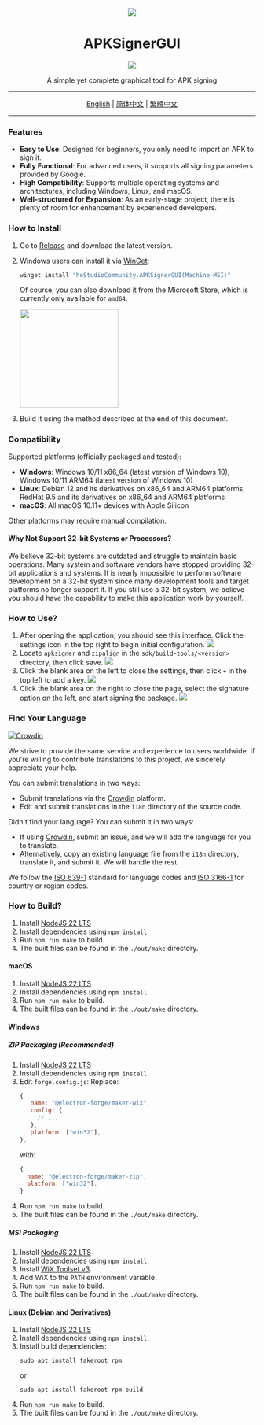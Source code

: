<div align="center">
   <img src="./icons/icon.png" />
   <h1 style="text-align: center">APKSignerGUI</h1>
   <img src="./images/apphome.png" />
   <p style="text-align: center">A simple yet complete graphical tool for APK signing</p>
</div>

---

<div align="center">
   <a href="./README.md">English</a> | 
   <a href="./i18n/README/README_CN.md">简体中文</a> | 
   <a href="./i18n/README/README_HK.md">繁體中文</a>
</div>

---

### Features

- **Easy to Use**: Designed for beginners, you only need to import an APK to sign it.
- **Fully Functional**: For advanced users, it supports all signing parameters provided by Google.
- **High Compatibility**: Supports multiple operating systems and architectures, including Windows, Linux, and macOS.
- **Well-structured for Expansion**: As an early-stage project, there is plenty of room for enhancement by experienced developers.

### How to Install

1. Go to [Release](https://github.com/hestudio-community/apksigner-gui/releases/latest) and download the latest version.
2. Windows users can install it via [WinGet](https://learn.microsoft.com/en-us/windows/package-manager/winget/):
   ```powershell
   winget install "heStudioCommunity.APKSignerGUI(Machine-MSI)"
   ```
   
   Of course, you can also download it from the Microsoft Store, which is currently only available for `amd64`.

   <a href="https://apps.microsoft.com/detail/9n3q8bk8dp86?mode=direct">
   <img src="https://get.microsoft.com/images/en-us%20dark.svg" width="200"/>
   </a>
3. Build it using the method described at the end of this document.

### Compatibility

Supported platforms (officially packaged and tested):

- **Windows**: Windows 10/11 x86_64 (latest version of Windows 10), Windows 10/11 ARM64 (latest version of Windows 10)
- **Linux**: Debian 12 and its derivatives on x86_64 and ARM64 platforms, RedHat 9.5 and its derivatives on x86_64 and ARM64 platforms
- **macOS**: All macOS 10.11+ devices with Apple Silicon

Other platforms may require manual compilation.

#### Why Not Support 32-bit Systems or Processors?

We believe 32-bit systems are outdated and struggle to maintain basic operations. Many system and software vendors have stopped providing 32-bit applications and systems. It is nearly impossible to perform software development on a 32-bit system since many development tools and target platforms no longer support it. If you still use a 32-bit system, we believe you should have the capability to make this application work by yourself.

### How to Use?

1. After opening the application, you should see this interface. Click the settings icon in the top right to begin initial configuration.
   ![](./images/1.png)
2. Locate `apksigner` and `zipalign` in the `sdk/build-tools/<version>` directory, then click save.
   ![](./images/2.png)
3. Click the blank area on the left to close the settings, then click `+` in the top left to add a key.
   ![](./images/3.png)
4. Click the blank area on the right to close the page, select the signature option on the left, and start signing the package.
   ![](./images/apphome.png)

### Find Your Language

[![Crowdin](https://badges.crowdin.net/apksignergui/localized.svg)](https://crowdin.com/project/apksignergui)

We strive to provide the same service and experience to users worldwide. If you're willing to contribute translations to this project, we sincerely appreciate your help.

You can submit translations in two ways:

- Submit translations via the [Crowdin](https://crowdin.com/project/apksignergui) platform.
- Edit and submit translations in the `i18n` directory of the source code.

Didn't find your language? You can submit it in two ways:

- If using [Crowdin](https://crowdin.com/project/apksignergui), submit an issue, and we will add the language for you to translate.
- Alternatively, copy an existing language file from the `i18n` directory, translate it, and submit it. We will handle the rest.

We follow the [ISO 639-1](https://en.wikipedia.org/wiki/ISO_639-1) standard for language codes and [ISO 3166-1](https://en.wikipedia.org/wiki/ISO_3166-1) for country or region codes.

### How to Build?

1. Install [NodeJS 22 LTS](https://nodejs.org/)
2. Install dependencies using `npm install`.
3. Run `npm run make` to build.
4. The built files can be found in the `./out/make` directory.

#### macOS

1. Install [NodeJS 22 LTS](https://nodejs.org/)
2. Install dependencies using `npm install`.
3. Run `npm run make` to build.
4. The built files can be found in the `./out/make` directory.

#### Windows

##### ZIP Packaging (Recommended)

1. Install [NodeJS 22 LTS](https://nodejs.org/)
2. Install dependencies using `npm install`.
3. Edit `forge.config.js`:
   Replace:
   ```javascript
   {
      name: "@electron-forge/maker-wix",
      config: {
        // ...
      },
      platform: ["win32"],
   },
   ```
   with:
   ```javascript
   {
     name: "@electron-forge/maker-zip",
     platform: ["win32"],
   }
   ```
4. Run `npm run make` to build.
5. The built files can be found in the `./out/make` directory.

##### MSI Packaging

1. Install [NodeJS 22 LTS](https://nodejs.org/)
2. Install dependencies using `npm install`.
3. Install [WiX Toolset v3](https://github.com/wixtoolset/wix3/releases/download/wix3141rtm/wix314-binaries.zip).
4. Add WiX to the `PATH` environment variable.
5. Run `npm run make` to build.
6. The built files can be found in the `./out/make` directory.

#### Linux (Debian and Derivatives)

1. Install [NodeJS 22 LTS](https://nodejs.org/)
2. Install dependencies using `npm install`.
3. Install build dependencies:
   ```shell
   sudo apt install fakeroot rpm
   ```
   or
   ```shell
   sudo apt install fakeroot rpm-build
   ```
4. Run `npm run make` to build.
5. The built files can be found in the `./out/make` directory.
